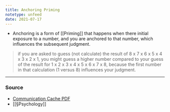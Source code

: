 ```yaml
---
title: Anchoring Priming
notetype: unfeed
date: 2021-07-17
---
```


- Anchoring is a form of [[Priming]] that happens when there initial exposure to a number, and you are anchored to that number, which influences the subsequent judgment. 

> if you are asked to guess (not calculate) the result of 8 x 7 x 6 x 5 x 4 x 3 x 2 x 1, you might guess a higher number compared to your guess of the result for 1 x 2 x 3 x 4 x 5 x 6 x 7 x 8, because the first number in that calculation (1 versus 8) influences your judgment.

--- 

### Source
- [Communication Cache PDF](http://www.communicationcache.com/uploads/1/0/8/8/10887248/hypothesis-consistent_testing_and_semantic_priming_in_the_anchoring_paradigm-_a_selective_accessibility_model.pdf)
- [[§Psychology]]